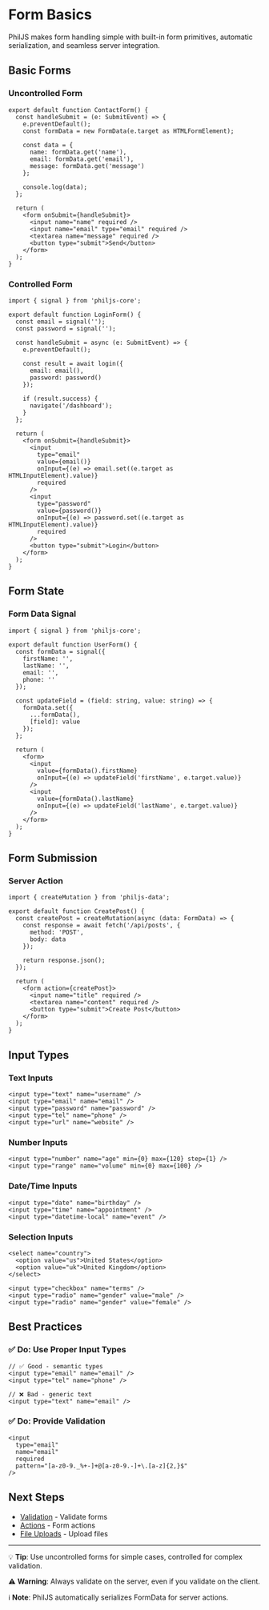 # Form Basics

PhilJS makes form handling simple with built-in form primitives, automatic serialization, and seamless server integration.

## Basic Forms

### Uncontrolled Form

```tsx
export default function ContactForm() {
  const handleSubmit = (e: SubmitEvent) => {
    e.preventDefault();
    const formData = new FormData(e.target as HTMLFormElement);

    const data = {
      name: formData.get('name'),
      email: formData.get('email'),
      message: formData.get('message')
    };

    console.log(data);
  };

  return (
    <form onSubmit={handleSubmit}>
      <input name="name" required />
      <input name="email" type="email" required />
      <textarea name="message" required />
      <button type="submit">Send</button>
    </form>
  );
}
```

### Controlled Form

```tsx
import { signal } from 'philjs-core';

export default function LoginForm() {
  const email = signal('');
  const password = signal('');

  const handleSubmit = async (e: SubmitEvent) => {
    e.preventDefault();

    const result = await login({
      email: email(),
      password: password()
    });

    if (result.success) {
      navigate('/dashboard');
    }
  };

  return (
    <form onSubmit={handleSubmit}>
      <input
        type="email"
        value={email()}
        onInput={(e) => email.set((e.target as HTMLInputElement).value)}
        required
      />
      <input
        type="password"
        value={password()}
        onInput={(e) => password.set((e.target as HTMLInputElement).value)}
        required
      />
      <button type="submit">Login</button>
    </form>
  );
}
```

## Form State

### Form Data Signal

```tsx
import { signal } from 'philjs-core';

export default function UserForm() {
  const formData = signal({
    firstName: '',
    lastName: '',
    email: '',
    phone: ''
  });

  const updateField = (field: string, value: string) => {
    formData.set({
      ...formData(),
      [field]: value
    });
  };

  return (
    <form>
      <input
        value={formData().firstName}
        onInput={(e) => updateField('firstName', e.target.value)}
      />
      <input
        value={formData().lastName}
        onInput={(e) => updateField('lastName', e.target.value)}
      />
    </form>
  );
}
```

## Form Submission

### Server Action

```tsx
import { createMutation } from 'philjs-data';

export default function CreatePost() {
  const createPost = createMutation(async (data: FormData) => {
    const response = await fetch('/api/posts', {
      method: 'POST',
      body: data
    });

    return response.json();
  });

  return (
    <form action={createPost}>
      <input name="title" required />
      <textarea name="content" required />
      <button type="submit">Create Post</button>
    </form>
  );
}
```

## Input Types

### Text Inputs

```tsx
<input type="text" name="username" />
<input type="email" name="email" />
<input type="password" name="password" />
<input type="tel" name="phone" />
<input type="url" name="website" />
```

### Number Inputs

```tsx
<input type="number" name="age" min={0} max={120} step={1} />
<input type="range" name="volume" min={0} max={100} />
```

### Date/Time Inputs

```tsx
<input type="date" name="birthday" />
<input type="time" name="appointment" />
<input type="datetime-local" name="event" />
```

### Selection Inputs

```tsx
<select name="country">
  <option value="us">United States</option>
  <option value="uk">United Kingdom</option>
</select>

<input type="checkbox" name="terms" />
<input type="radio" name="gender" value="male" />
<input type="radio" name="gender" value="female" />
```

## Best Practices

### ✅ Do: Use Proper Input Types

```tsx
// ✅ Good - semantic types
<input type="email" name="email" />
<input type="tel" name="phone" />

// ❌ Bad - generic text
<input type="text" name="email" />
```

### ✅ Do: Provide Validation

```tsx
<input
  type="email"
  name="email"
  required
  pattern="[a-z0-9._%+-]+@[a-z0-9.-]+\.[a-z]{2,}$"
/>
```

## Next Steps

- [Validation](/docs/forms/validation.md) - Validate forms
- [Actions](/docs/forms/actions.md) - Form actions
- [File Uploads](/docs/forms/file-uploads.md) - Upload files

---

💡 **Tip**: Use uncontrolled forms for simple cases, controlled for complex validation.

⚠️ **Warning**: Always validate on the server, even if you validate on the client.

ℹ️ **Note**: PhilJS automatically serializes FormData for server actions.
